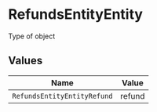 # RefundsEntityEntity

Type of object


## Values

| Name                        | Value                       |
| --------------------------- | --------------------------- |
| `RefundsEntityEntityRefund` | refund                      |